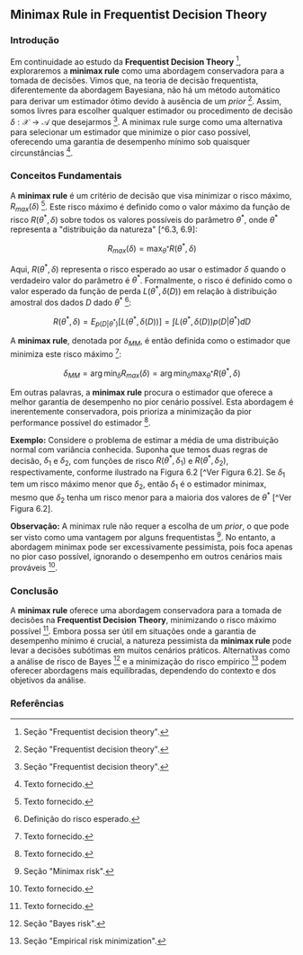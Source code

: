 ## Minimax Rule in Frequentist Decision Theory

### Introdução
Em continuidade ao estudo da **Frequentist Decision Theory** [^6.3], exploraremos a **minimax rule** como uma abordagem conservadora para a tomada de decisões. Vimos que, na teoria de decisão frequentista, diferentemente da abordagem Bayesiana, não há um método automático para derivar um estimador ótimo devido à ausência de um *prior* [^6.3]. Assim, somos livres para escolher qualquer estimador ou procedimento de decisão $\delta : \mathcal{X} \rightarrow \mathcal{A}$ que desejarmos [^6.3]. A minimax rule surge como uma alternativa para selecionar um estimador que minimize o pior caso possível, oferecendo uma garantia de desempenho mínimo sob quaisquer circunstâncias [^1].

### Conceitos Fundamentais
A **minimax rule** é um critério de decisão que visa minimizar o risco máximo, $R_{max}(\delta)$ [^1]. Este risco máximo é definido como o valor máximo da função de risco $R(\theta^*, \delta)$ sobre todos os valores possíveis do parâmetro $\theta^*$, onde $\theta^*$ representa a "distribuição da natureza" [^6.3, 6.9]:

$$R_{max}(\delta) = \max_{\theta^*} R(\theta^*, \delta)$$

Aqui, $R(\theta^*, \delta)$ representa o risco esperado ao usar o estimador $\delta$ quando o verdadeiro valor do parâmetro é $\theta^*$. Formalmente, o risco é definido como o valor esperado da função de perda $L(\theta^*, \delta(D))$ em relação à distribuição amostral dos dados $D$ dado $\theta^*$ [^6.9]:

$$R(\theta^*, \delta) = E_{p(D|\theta^*)}[L(\theta^*, \delta(D))] = \int L(\theta^*, \delta(D))p(D|\theta^*)dD$$

A **minimax rule**, denotada por $\delta_{MM}$, é então definida como o estimador que minimiza este risco máximo [^1]:

$$\delta_{MM} = \arg\min_{\delta} R_{max}(\delta) = \arg\min_{\delta} \max_{\theta^*} R(\theta^*, \delta)$$

Em outras palavras, a **minimax rule** procura o estimador que oferece a melhor garantia de desempenho no pior cenário possível. Esta abordagem é inerentemente conservadora, pois prioriza a minimização da pior performance possível do estimador [^1].

**Exemplo:**
Considere o problema de estimar a média de uma distribuição normal com variância conhecida. Suponha que temos duas regras de decisão, $\delta_1$ e $\delta_2$, com funções de risco $R(\theta^*, \delta_1)$ e $R(\theta^*, \delta_2)$, respectivamente, conforme ilustrado na Figura 6.2 [^Ver Figura 6.2]. Se $\delta_1$ tem um risco máximo menor que $\delta_2$, então $\delta_1$ é o estimador minimax, mesmo que $\delta_2$ tenha um risco menor para a maioria dos valores de $\theta^*$ [^Ver Figura 6.2].

**Observação:** A minimax rule não requer a escolha de um *prior*, o que pode ser visto como uma vantagem por alguns frequentistas [^6.3.2]. No entanto, a abordagem minimax pode ser excessivamente pessimista, pois foca apenas no pior caso possível, ignorando o desempenho em outros cenários mais prováveis [^1].

### Conclusão
A **minimax rule** oferece uma abordagem conservadora para a tomada de decisões na **Frequentist Decision Theory**, minimizando o risco máximo possível [^1]. Embora possa ser útil em situações onde a garantia de desempenho mínimo é crucial, a natureza pessimista da **minimax rule** pode levar a decisões subótimas em muitos cenários práticos. Alternativas como a análise de risco de Bayes [^6.3.1] e a minimização do risco empírico [^6.5] podem oferecer abordagens mais equilibradas, dependendo do contexto e dos objetivos da análise.

### Referências
[^1]: Texto fornecido.
[^6.3]: Seção "Frequentist decision theory".
[^6.9]: Definição do risco esperado.
[^6.3.2]: Seção "Minimax risk".
[^6.3.1]: Seção "Bayes risk".
[^6.5]: Seção "Empirical risk minimization".

<!-- END -->